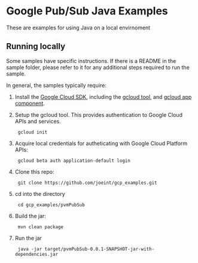 # Google Pub/Sub Java Examples
These are examples for using Java on a local envirnoment

## Running locally
Some samples have specific instructions. If there is a README in the sample
folder, please refer to it for any additional steps required to run the sample.

In general, the samples typically require:

1. Install the [Google Cloud SDK](https://cloud.google.com/sdk/), including the
[gcloud tool](https://cloud.google.com/sdk/gcloud/), and
[gcloud app component](https://cloud.google.com/sdk/gcloud-app).
1. Setup the gcloud tool. This provides authentication to Google Cloud APIs and
services.

        gcloud init

1. Acquire local credentials for autheticating with Google Cloud Platform APIs:

        gcloud beta auth application-default login

1. Clone this repo:

        git clone https://github.com/joeint/gcp_examples.git
        
1. cd into the directory 
    
        cd gcp_examples/pvmPubSub
        
1. Build the jar:
        
        mvn clean package
        
1. Run the jar

        java -jar target/pvmPubSub-0.0.1-SNAPSHOT-jar-with-dependencies.jar
